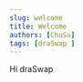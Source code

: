 ```yaml
---
slug: welcome
title: Welcome
authors: [ChuSu]
tags: [draSwap ]
---
```


Hi draSwap
<!-- truncate -->
